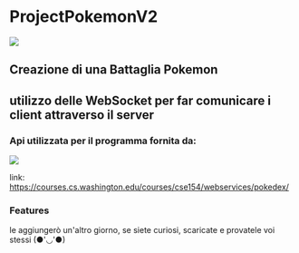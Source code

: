 # ProjectPokemonV2

![](https://upload.wikimedia.org/wikipedia/commons/thumb/9/98/International_Pok%C3%A9mon_logo.svg/1200px-International_Pok%C3%A9mon_logo.svg.png)

## Creazione di una Battaglia Pokemon
## utilizzo delle WebSocket per far comunicare i client attraverso il server

### Api utilizzata per il programma fornita da:

![](https://www.cs.washington.edu/images/CSEWordmark_white.svg)

link:
https://courses.cs.washington.edu/courses/cse154/webservices/pokedex/

### Features

le aggiungerò un'altro giorno, se siete curiosi, scaricate e provatele voi stessi (●'◡'●)
